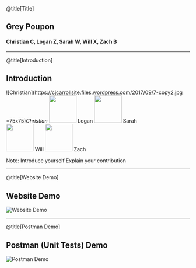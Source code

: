 @title[Title]

## Grey Poupon

#### Christian C, Logan Z, Sarah W, Will X, Zach B

---

@title[Introduction]

## Introduction

![Christian](https://cjcarrollsite.files.wordpress.com/2017/09/7-copy2.jpg =75x75)*Christian*
<img src="https://loganzartman.github.io/sweblog17/profile.jpg" width="75" height="75" /> Logan 
<img src="https://swesushi.files.wordpress.com/2017/01/img_7694.jpg?w=644&zoom=2" width="75" height="75" /> Sarah <br/>
<img src="https://xillwu.files.wordpress.com/2017/01/12967276_10206096418031215_1083369949972101586_o.jpg" width="75" height="75" /> Will 
<img src="https://hodlandstress.files.wordpress.com/2017/09/cropped-headshot1.png" width="75" height="75" /> Zach 

Note:
Introduce yourself
Explain your contribution

---

@title[Website Demo]

## Website Demo 

![Website Demo](https://youtube.com/embed/eyZW7hbXPdI)

---

@title[Postman Demo]

## Postman (Unit Tests) Demo

![Postman Demo](https://youtube.com/embed/bC6hke2j6XE)

